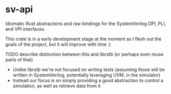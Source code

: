 # sv-api

Idiomatic Rust abstractions and raw bindings for the SystemVerilog DPI, PLI, and VPI interfaces.

This crate is in a early development stage at the moment as I flesh out the goals of the project, but it will improve with time :)

TODO describe distinction between this and librstb (or perhaps even reuse parts of that)
- Unlike librstb we're not focused on writing tests (assuming those will be written in SystemVerilog, potentially leveraging UVM, in the simulator)
- Instead our focus is on simply providing a good abstraction to control a simulation, as well as retrieve data from it
